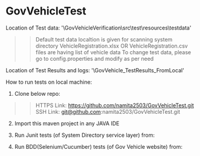# GovVehicleTest
Location of Test data: '\GovVehicleVerification\src\test\resources\testdata'
 >> Default test data localtion is given for scanning system directory
 >> VehicleRegistration.xlsx OR VehicleRegistration.csv files are having list of vehicle data
 >> To change test data, please go to config.properties and modify as per need
 
Location of Test Results and logs: '\GovVehicle_TestResults_FromLocal'

How to run tests on local machine:
1. Clone below repo:
>>HTTPS Link: https://github.com/namita2503/GovVehicleTest.git
>>SSH Link: git@github.com:namita2503/GovVehicleTest.git

2. Import this maven project in any JAVA IDE

3. Run Junit tests (of System Directory service layer) from:

4. Run BDD(Selenium/Cucumber) tests (of Gov Vehicle website) from:
